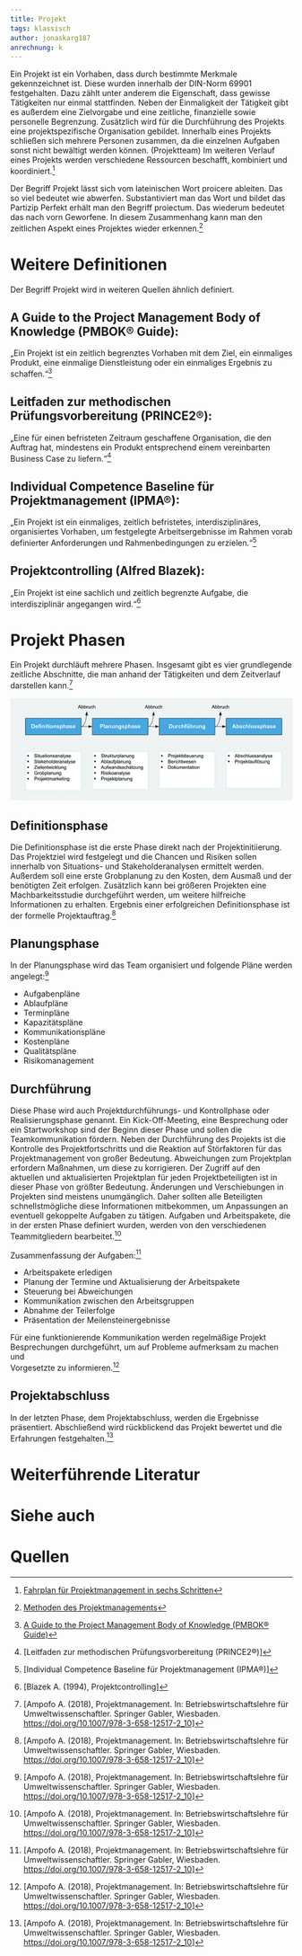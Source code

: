 ```yaml
---
title: Projekt
tags: klassisch
author: jonaskarg187
anrechnung: k
---
```


Ein Projekt ist ein Vorhaben, dass durch bestimmte Merkmale gekennzeichnet ist. Diese wurden innerhalb der DIN-Norm 69901 festgehalten. 
Dazu zählt unter anderem die Eigenschaft, dass gewisse Tätigkeiten nur einmal stattfinden. Neben der Einmaligkeit der Tätigkeit gibt es außerdem eine Zielvorgabe und 
eine zeitliche, finanzielle sowie personelle Begrenzung. Zusätzlich wird für die Durchführung des Projekts eine projektspezifische Organisation gebildet. 
Innerhalb eines Projekts schließen sich mehrere Personen zusammen, da die einzelnen Aufgaben sonst nicht bewältigt werden können. (Projektteam) 
Im weiteren Verlauf eines Projekts werden verschiedene Ressourcen beschafft, kombiniert und koordiniert.[^1]

Der Begriff Projekt lässt sich vom lateinischen Wort proicere ableiten. Das so viel bedeutet wie abwerfen.
Substantiviert man das Wort und bildet das Partizip Perfekt erhält man den Begriff proiectum. Das wiederum bedeutet das nach vorn Geworfene. In diesem Zusammenhang 
kann man den zeitlichen Aspekt eines Projektes wieder erkennen.[^2]

# Weitere Definitionen

Der Begriff Projekt wird in weiteren Quellen ähnlich definiert.

## A Guide to the Project Management Body of Knowledge (PMBOK® Guide):

„Ein Projekt ist ein zeitlich begrenztes Vorhaben mit dem Ziel, ein einmaliges Produkt, eine einmalige Dienstleistung oder ein einmaliges Ergebnis zu schaffen.“[^3]

## Leitfaden zur methodischen Prüfungsvorbereitung (PRINCE2®):

„Eine für einen befristeten Zeitraum geschaffene Organisation, die den Auftrag hat, mindestens ein Produkt entsprechend einem vereinbarten Business Case zu liefern.“[^4]

## Individual Competence Baseline für Projektmanagement (IPMA®):

„Ein Projekt ist ein einmaliges, zeitlich befristetes, interdisziplinäres, organisiertes Vorhaben, um festgelegte Arbeitsergebnisse im Rahmen vorab definierter Anforderungen 
und Rahmenbedingungen zu erzielen.“[^5]

## Projektcontrolling (Alfred Blazek):

„Ein Projekt ist eine sachlich und zeitlich begrenzte Aufgabe, die interdisziplinär angegangen wird.“[^6]

# Projekt Phasen

Ein Projekt durchläuft mehrere Phasen. Insgesamt gibt es vier grundlegende zeitliche Abschnitte, die man anhand der Tätigkeiten und dem Zeitverlauf darstellen kann.[^7]

![Beispielabbildung](Projekt/Projektphasen.png)


## Definitionsphase

Die Definitionsphase ist die erste Phase direkt nach der Projektinitiierung. Das Projektziel wird festgelegt und die Chancen und Risiken sollen innerhalb von Situations- und
Stakeholderanalysen ermittelt werden. Außerdem soll eine erste Grobplanung zu den Kosten, dem Ausmaß und der benötigten Zeit erfolgen. Zusätzlich kann bei größeren Projekten
eine Machbarkeitsstudie durchgeführt werden, um weitere hilfreiche Informationen zu erhalten. Ergebnis einer erfolgreichen Definitionsphase ist der formelle Projektauftrag.[^7]

## Planungsphase

In der Planungsphase wird das Team organisiert und folgende Pläne werden angelegt:[^7]

* Aufgabenpläne
* Ablaufpläne
* Terminpläne
* Kapazitätspläne
* Kommunikationspläne
* Kostenpläne
* Qualitätspläne
* Risikomanagement

## Durchführung

Diese Phase wird auch Projektdurchführungs- und Kontrollphase oder Realisierungsphase genannt. Ein Kick-Off-Meeting, eine Besprechung oder ein Startworkshop sind der 
Beginn dieser Phase und sollen die Teamkommunikation fördern. Neben der Durchführung des Projekts ist die Kontrolle des Projektfortschritts und die Reaktion auf Störfaktoren 
für das Projektmanagement von großer Bedeutung. Abweichungen zum Projektplan erfordern Maßnahmen, um diese zu korrigieren. Der Zugriff auf den aktuellen und aktualisierten
Projektplan für jeden Projektbeteiligten ist in dieser Phase von größter Bedeutung. Änderungen und Verschiebungen in Projekten sind meistens unumgänglich. 
Daher sollten alle Beteiligten schnellstmögliche diese Informationen mitbekommen, um Anpassungen an eventuell gekoppelte Aufgaben zu tätigen. 
Aufgaben und Arbeitspakete, die in der ersten Phase definiert wurden, werden von den verschiedenen Teammitgliedern bearbeitet.[^7]

Zusammenfassung der Aufgaben:[^7]

* Arbeitspakete erledigen
* Planung der Termine und Aktualisierung der Arbeitspakete 
* Steuerung bei Abweichungen
* Kommunikation zwischen den Arbeitsgruppen 
* Abnahme der Teilerfolge
* Präsentation der Meilensteinergebnisse

Für eine funktionierende Kommunikation werden regelmäßige Projekt Besprechungen durchgeführt, um auf Probleme aufmerksam zu machen und  
Vorgesetzte zu informieren.[^7]

## Projektabschluss

In der letzten Phase, dem Projektabschluss, werden die Ergebnisse präsentiert. Abschließend wird rückblickend das Projekt bewertet und die Erfahrungen festgehalten.[^7]

# Weiterführende Literatur



# Siehe auch



# Quellen

[^1]: [Fahrplan für Projektmanagement in sechs Schritten](https://link.springer.com/book/10.1007/978-3-658-33979-1)
[^2]: [Methoden des Projektmanagements](https://link.springer.com/content/pdf/10.1007%2F978-3-8348-9008-5_2.pdf)
[^3]: [A Guide to the Project Management Body of Knowledge (PMBOK® Guide)](https://www.pmi.org/pmbok-guide-standards/foundational/PMBOK)
[^4]: [Leitfaden zur methodischen Prüfungsvorbereitung (PRINCE2®)]
[^5]: [Individual Competence Baseline für Projektmanagement (IPMA®)]
[^6]: [Blazek A. (1994), Projektcontrolling]
[^7]: [Ampofo A. (2018), Projektmanagement. In: Betriebswirtschaftslehre für Umweltwissenschaftler. Springer Gabler, Wiesbaden. https://doi.org/10.1007/978-3-658-12517-2_10]

